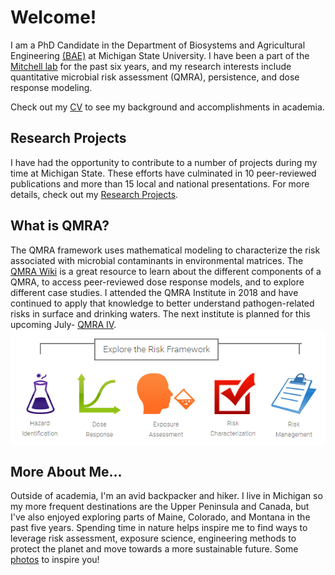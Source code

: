# Welcome!

I am a PhD Candidate in the Department of Biosystems and Agricultural Engineering [(BAE)](https://www.egr.msu.edu/bae/) at Michigan State University. I have been a part of the [Mitchell lab](http://www.jmitchellphd.com/) for the past six years, and my research interests include quantitative microbial risk assessment (QMRA), persistence, and dose response modeling. 

Check out my [CV](./CV_rmd_KD.html) to see my background and accomplishments in academia. 

## Research Projects
I have had the opportunity to contribute to a number of projects during my time at Michigan State. These efforts have culminated in 10 peer-reviewed publications and more than 15 local and national presentations. For more details, check out my [Research Projects](./research_projects.html).

## What is QMRA?
The QMRA framework uses mathematical modeling to characterize the risk associated with microbial contaminants in environmental matrices. The [QMRA Wiki](http://qmrawiki.org/) is a great resource to learn about the different components of a QMRA, to access peer-reviewed dose response models, and to explore different case studies. I attended the QMRA Institute in 2018 and have continued to apply that knowledge to better understand pathogen-related risks in surface and drinking waters. The next institute is planned for this upcoming July- [QMRA IV](https://events.anr.msu.edu/QMRAIV2022/).
<img align="center" src="/docs/assets/qmra_steps.PNG" alt="Diagram demonstrating the five steps of a QMRA (taken from the Wiki): Hazard ID, Exposure Assessment, Dose Response Assessment, Risk Characterization, and Risk Management">

## More About Me...
Outside of academia, I'm an avid backpacker and hiker. I live in Michigan so my more frequent destinations are the Upper Peninsula and Canada, but I've also enjoyed exploring parts of Maine, Colorado, and Montana in the past five years. Spending time in nature helps inspire me to find ways to leverage risk assessment, exposure science, engineering methods to protect the planet and move towards a more sustainable future. Some [photos](./about_me_photos.md) to inspire you!  


 

